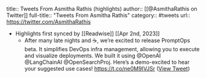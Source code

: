 title:: Tweets From Asmitha Rathis (highlights)
author:: [[@AsmithaRathis on Twitter]]
full-title:: "Tweets From Asmitha Rathis"
category:: #tweets
url:: https://twitter.com/AsmithaRathis

- Highlights first synced by [[Readwise]] [[Apr 2nd, 2023]]
	- After many late nights and ☕️, we’re excited to release PromptOps beta. It simplifies DevOps infra management, allowing you to execute and visualize deployments. We built it using @OpenAI @LangChainAI  @OpenSearchProj. Here’s a demo-excited to hear your suggested use cases! https://t.co/ne0M9IVJSr ([View Tweet](https://twitter.com/AsmithaRathis/status/1641157319458443264))